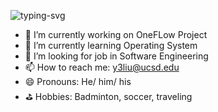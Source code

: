 <p>
   <img src="https://readme-typing-svg.herokuapp.com?size=22&color=F7F7F7&lines=Hi%2C+this+is+Yihao+Liu;Welcome+to+my+Github+Profile" alt="typing-svg">
</p>

- 🔭 I’m currently working on OneFLow Project
- 🌱 I’m currently learning Operating System
- 🤔 I’m looking for job in Software Engineering
- 📫 How to reach me: y3liu@ucsd.edu
- 😄 Pronouns: He/ him/ his
- ⛳ Hobbies: Badminton, soccer, traveling
<!--
**JasonLiu11111/JasonLiu11111** is a ✨ _special_ ✨ repository because its `README.md` (this file) appears on your GitHub profile.

Here are some ideas to get you started:

-->

